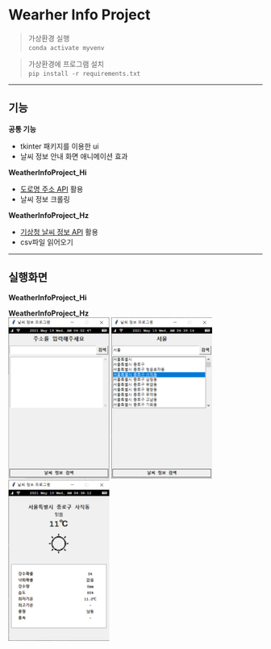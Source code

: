 # Wearher Info Project
>가상환경 실행<br>
`conda activate myvenv`

>가상환경에 프로그램 설치<br>
`pip install -r requirements.txt `

---

## <b>기능</b>
<b>공통 기능</b>
- tkinter 패키지를 이용한 ui
- 날씨 정보 안내 화면 애니메이션 효과

<b>WeatherInfoProject_Hi</b>
- [도로명 주소 API](https://www.juso.go.kr/addrlink/devAddrLinkRequestGuide.do?menu=roadApi) 활용
- 날씨 정보 크롤링 

<b>WeatherInfoProject_Hz</b>
- [기상청 날씨 정보 API](https://www.weather.go.kr/weather/lifenindustry/sevice_rss.jsp) 활용<br>
- csv파일 읽어오기 <br>

---

## <b>실행화면</b>
<b>WeatherInfoProject_Hi</b>


<b> WeatherInfoProject_Hz</b> <Br>
<img src = "./readmeImages/Hz_main.png" width ="200" /> <img src = "./readmeImages/Hz_location.png" width ="200" /> <img src = "./readmeImages/Hz_weather.png" width ="200" />
